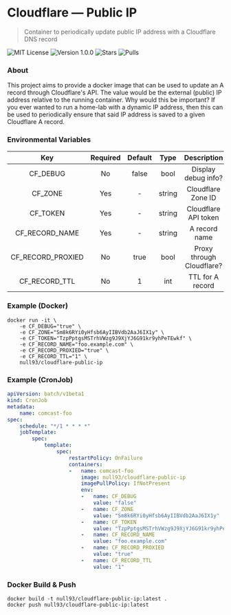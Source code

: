 # Cloudflare — Public IP
> Container to periodically update public IP address with a Cloudflare DNS record

![MIT License](https://img.shields.io/badge/License-MIT-lightgrey.svg?style=for-the-badge)
![Version 1.0.0](https://img.shields.io/badge/Version-1.0.0-lightgrey.svg?style=for-the-badge)
![Stars](https://img.shields.io/docker/stars/null93/cloudflare-public-ip.svg?style=for-the-badge&colorB=9f9f9f)
![Pulls](https://img.shields.io/docker/pulls/null93/cloudflare-public-ip.svg?style=for-the-badge&colorB=9f9f9f)

### About

This project aims to provide a docker image that can be used to update an A record through Cloudflare's API. The value would be the external (public) IP address relative to the running container. Why would this be important? If you ever wanted to run a home-lab with a dynamic IP address, then this can be used to periodically ensure that said IP address is saved to a given Cloudflare A record.

### Environmental Variables

|      **Key**      | **Required** | **Default** | **Type** |      **Description**      |
|:-----------------:|:------------:|:-----------:|:--------:|:-------------------------:|
|      CF_DEBUG     |      No      |    false    |   bool   |    Display debug info?    |
|      CF_ZONE      |      Yes     |      -      |  string  |     Cloudflare Zone ID    |
|      CF_TOKEN     |      Yes     |      -      |  string  |    Cloudflare API token   |
|   CF_RECORD_NAME  |      Yes     |      -      |  string  |       A record name       |
| CF_RECORD_PROXIED |      No      |     true    |   bool   | Proxy through Cloudflare? |
|   CF_RECORD_TTL   |      No      |      1      |    int   |      TTL for A record     |

### Example (Docker)

```shell
docker run -it \
    -e CF_DEBUG="true" \
    -e CF_ZONE="Sm8k6RYi0yHfsb6AyIIBVdb2AaJ6IX1y" \
    -e CF_TOKEN="TzpPptgsMSTrhVWzg9J9XjYJ6G91kr9yhPeTEwkf" \
    -e CF_RECORD_NAME="foo.example.com" \
    -e CF_RECORD_PROXIED="true" \
    -e CF_RECORD_TTL="1" \
    null93/cloudflare-public-ip
```

### Example (CronJob)

```yaml
apiVersion: batch/v1beta1
kind: CronJob
metadata:
    name: comcast-foo
spec:
    schedule: "*/1 * * * *"
    jobTemplate:
        spec:
            template:
                spec:
                    restartPolicy: OnFailure
                    containers:
                    -   name: comcast-foo
                        image: null93/cloudflare-public-ip
                        imagePullPolicy: IfNotPresent
                        env:
                        -   name: CF_DEBUG
                            value: "false"
                        -   name: CF_ZONE
                            value: "Sm8k6RYi0yHfsb6AyIIBVdb2AaJ6IX1y"
                        -   name: CF_TOKEN
                            value: "TzpPptgsMSTrhVWzg9J9XjYJ6G91kr9yhPeTEwkf"
                        -   name: CF_RECORD_NAME
                            value: "foo.example.com"
                        -   name: CF_RECORD_PROXIED
                            value: "true"
                        -   name: CF_RECORD_TTL
                            value: "1"
```

### Docker Build & Push

```shell
docker build -t null93/cloudflare-public-ip:latest .
docker push null93/cloudflare-public-ip:latest
```
